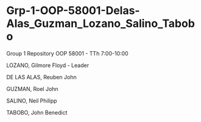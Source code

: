 # Grp-1-OOP-58001-Delas-Alas_Guzman_Lozano_Salino_Tabobo
Group 1 Repository
OOP 58001 - TTh 7:00-10:00

LOZANO, Gilmore Floyd - Leader

DE LAS ALAS, Reuben John

GUZMAN, Roel John

SALINO, Neil Philipp

TABOBO, John Benedict
